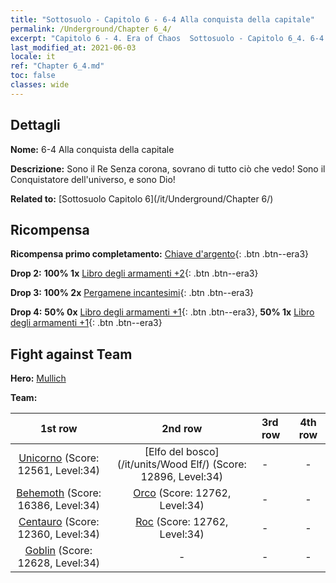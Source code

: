 ```yaml
---
title: "Sottosuolo - Capitolo 6 - 6-4 Alla conquista della capitale"
permalink: /Underground/Chapter 6_4/
excerpt: "Capitolo 6 - 4. Era of Chaos  Sottosuolo - Capitolo 6_4. 6-4 Alla conquista della capitale"
last_modified_at: 2021-06-03
locale: it
ref: "Chapter 6_4.md"
toc: false
classes: wide
---
```


## Dettagli

 **Nome:** 6-4 Alla conquista della capitale

 **Descrizione:** Sono il Re Senza corona, sovrano di tutto ciò che vedo! Sono il Conquistatore dell'universo, e sono Dio!

 **Related to:** [Sottosuolo Capitolo 6](/it/Underground/Chapter 6/)

## Ricompensa

 **Ricompensa primo completamento:** [Chiave d'argento](/ItemsIT/con_693/){: .btn .btn--era3}

 **Drop 2:** **100% 1x** [Libro degli armamenti +2](/ItemsIT/mat_32/){: .btn .btn--era3}

 **Drop 3:** **100% 2x** [Pergamene incantesimi](/ItemsIT/con_694/){: .btn .btn--era3}

 **Drop 4:** **50% 0x** [Libro degli armamenti +1](/ItemsIT/mat_25/){: .btn .btn--era3}, **50% 1x** [Libro degli armamenti +1](/ItemsIT/mat_25/){: .btn .btn--era3}


## Fight against Team
 **Hero:** [Mullich](/it/heroes/Mullich/)

 **Team:**


  | 1st row | 2nd row | 3rd row | 4th row |
  |:----:|:----:|:----|:----:|
  | [Unicorno](/it/units/Unicorn/) (Score: 12561, Level:34)  | [Elfo del bosco](/it/units/Wood Elf/) (Score: 12896, Level:34)  | - | - |
  | [Behemoth](/it/units/Behemoth/) (Score: 16386, Level:34)  | [Orco](/it/units/Orc/) (Score: 12762, Level:34)  | - | - |
  | [Centauro](/it/units/Centaur/) (Score: 12360, Level:34)  | [Roc](/it/units/Roc/) (Score: 12762, Level:34)  | - | - |
  | [Goblin](/it/units/Goblin/) (Score: 12628, Level:34)  | - | - | - |


